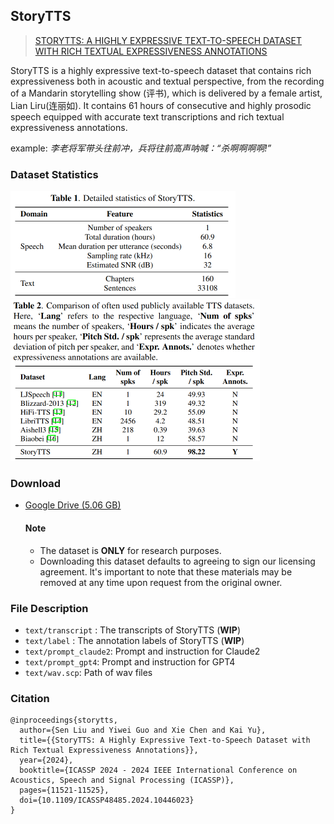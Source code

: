 ## StoryTTS

> [STORYTTS: A HIGHLY EXPRESSIVE TEXT-TO-SPEECH DATASET WITH RICH TEXTUAL EXPRESSIVENESS ANNOTATIONS](https://ieeexplore.ieee.org/document/10446023)

StoryTTS is a highly expressive text-to-speech dataset that contains rich expressiveness both in acoustic and textual perspective, from the recording of a Mandarin storytelling show (评书), which is delivered by a female artist, Lian Liru(连丽如). It contains 61 hours of consecutive and highly prosodic speech equipped with accurate text transcriptions and rich textual expressiveness annotations.

example: *李老将军带头往前冲，兵将往前高声呐喊：“杀啊啊啊啊!”*

<audio src="./sample/LianLiru-ZSDFS-episode55-seg055.wav"></audio>



### Dataset Statistics

<img src="figures/table1.png" alt="table1" style="zoom:50%;" />

<img src="figures/table2.png" alt="table2" style="zoom:50%;" />

### Download

* [Google Drive (5.06 GB)](https://drive.google.com/file/d/1KuD-6c2yxLqPhNJHCaE1jIee-8TjjsB6/view?usp=drive_link)

  #### Note

  * The dataset is **ONLY** for research purposes.
  * Downloading this dataset defaults to agreeing to sign our licensing agreement. lt's important to note that these materials may be removed at any time upon request from the original owner.

### File Description

* `text/transcript` : The transcripts of StoryTTS (**WIP**)
* `text/label` : The annotation labels of StoryTTS (**WIP**)
* `text/prompt_claude2`: Prompt and instruction for Claude2 
* `text/prompt_gpt4`: Prompt and instruction for GPT4
* `text/wav.scp`: Path of wav files

### Citation

```
@inproceedings{storytts,
  author={Sen Liu and Yiwei Guo and Xie Chen and Kai Yu},
  title={{StoryTTS: A Highly Expressive Text-to-Speech Dataset with Rich Textual Expressiveness Annotations}},
  year={2024},
  booktitle={ICASSP 2024 - 2024 IEEE International Conference on Acoustics, Speech and Signal Processing (ICASSP)},
  pages={11521-11525},
  doi={10.1109/ICASSP48485.2024.10446023}
}
```

